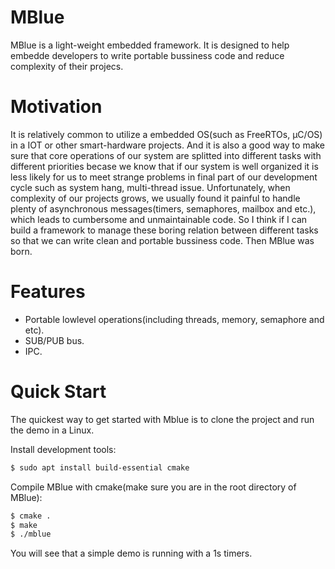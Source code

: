 # MBlue
MBlue is a light-weight embedded framework. 
It is designed to help embedde developers to write portable bussiness code and reduce complexity of their projecs. 

# Motivation
It is relatively common to utilize a embedded OS(such as FreeRTOs, μC/OS) in a IOT or other smart-hardware projects. 
And it is also a good way to make sure that core operations of our system are splitted into different tasks with different priorities becase we know that if our system is well organized it is less likely for us to meet strange problems in final part of our development cycle such as system hang, multi-thread issue.
Unfortunately, when complexity of our projects grows, we usually found it painful to handle plenty of asynchronous messages(timers, semaphores, mailbox and etc.), which leads to cumbersome and unmaintainable code. 
So I think if I can build a framework to manage these boring relation between different tasks so that we can write clean and portable bussiness code.
Then MBlue was born.

# Features
* Portable lowlevel operations(including threads, memory, semaphore and etc).
* SUB/PUB bus.
* IPC.

# Quick Start
The quickest way to get started with Mblue is to clone the project and run the demo in a Linux.

Install development tools:
```bash
$ sudo apt install build-essential cmake
```
Compile MBlue with cmake(make sure you are in the root directory of MBlue):
```bash
$ cmake .
$ make
$ ./mblue
```
You will see that a simple demo is running with a 1s timers.
